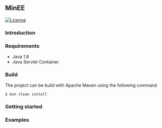## MinEE

[![License](https://img.shields.io/:license-Apache2-blue.svg)](http://www.apache.org/licenses/LICENSE-2.0)

### Introduction

### Requirements

* Java 1.8
* Java Servlet Container

### Build

The project can be build with Apache Maven using the following command

```
$ mvn clean install
```
### Getting started

### Examples

